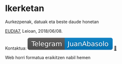 # Ikerketan
Aurkezpenak, datuak eta beste daude honetan

[EUDIA7](https://github.com/JuanAbasolo/Ikerketan/tree/EUDIA7), Leioan, 2018/06/08.

Kontaktua:  [![](./irudiak/telegramen.svg)](http://t.me/JuanAbasolo) [:e-mail: ](mailto:juan.abasolo@ehu.eus) 

Web horri formatua eraikitzen nabil hemen